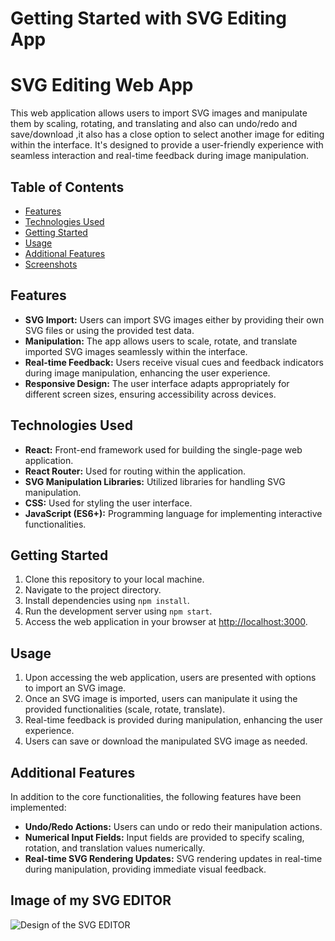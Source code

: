 
# Getting Started with SVG Editing App
# SVG Editing Web App


This web application allows users to import SVG images and manipulate them by scaling, rotating, and translating and also can undo/redo and save/download ,it also has a close option to select another image for editing within the interface. It's designed to provide a user-friendly experience with seamless interaction and real-time feedback during image manipulation.

## Table of Contents

- [Features](#features)
- [Technologies Used](#technologies-used)
- [Getting Started](#getting-started)
- [Usage](#usage)
- [Additional Features](#additional-features)
- [Screenshots](#screenshots)

## Features

- **SVG Import:** Users can import SVG images either by providing their own SVG files or using the provided test data.
- **Manipulation:** The app allows users to scale, rotate, and translate imported SVG images seamlessly within the interface.
- **Real-time Feedback:** Users receive visual cues and feedback indicators during image manipulation, enhancing the user experience.
- **Responsive Design:** The user interface adapts appropriately for different screen sizes, ensuring accessibility across devices.

## Technologies Used

- **React:** Front-end framework used for building the single-page web application.
- **React Router:** Used for routing within the application.
- **SVG Manipulation Libraries:** Utilized libraries for handling SVG manipulation.
- **CSS:** Used for styling the user interface.
- **JavaScript (ES6+):** Programming language for implementing interactive functionalities.

## Getting Started

1. Clone this repository to your local machine.
2. Navigate to the project directory.
3. Install dependencies using `npm install`.
4. Run the development server using `npm start`.
5. Access the web application in your browser at [http://localhost:3000](http://localhost:3000).

## Usage

1. Upon accessing the web application, users are presented with options to import an SVG image.
2. Once an SVG image is imported, users can manipulate it using the provided functionalities (scale, rotate, translate).
3. Real-time feedback is provided during manipulation, enhancing the user experience.
4. Users can save or download the manipulated SVG image as needed.

## Additional Features

In addition to the core functionalities, the following features have been implemented:

- **Undo/Redo Actions:** Users can undo or redo their manipulation actions.
- **Numerical Input Fields:** Input fields are provided to specify scaling, rotation, and translation values numerically.
- **Real-time SVG Rendering Updates:** SVG rendering updates in real-time during manipulation, providing immediate visual feedback.

## Image of my SVG EDITOR 

![Design of the SVG EDITOR](https://github.com/DhiyaJoseph/SVG-Editing-App/assets/149352526/014c69f1-25fa-4990-8357-e71a41741096)



